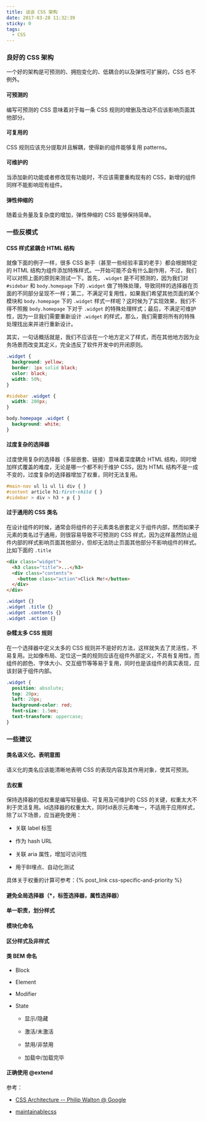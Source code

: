 ```yaml
---
title: 谈谈 CSS 架构
date: 2017-03-28 11:32:39
sticky: 0
tags:
  - CSS
---
```


### 良好的 CSS 架构

一个好的架构是可预测的、拥抱变化的、低耦合的以及弹性可扩展的，CSS 也不例外。

#### 可预测的

编写可预测的 CSS 意味着对于每一条 CSS 规则的增删及改动不应该影响页面其他部分。

#### 可复用的

CSS 规则应该充分提取并且解耦，使得新的组件能够复用 patterns。

#### 可维护的

当添加新的功能或者修改现有功能时，不应该需要重构现有的 CSS，新增的组件同样不能影响现有组件。

#### 弹性伸缩的

随着业务量及复杂度的增加，弹性伸缩的 CSS 能够保持简单。

### 一些反模式

#### CSS 样式紧耦合 HTML 结构

就像下面的例子一样，很多 CSS 新手（甚至一些经验丰富的老手）都会根据特定的 HTML 结构为组件添加特殊样式。一开始可能不会有什么副作用，不过，我们可以对照上面的原则来测试一下。首先，`.widget` 是不可预测的，因为我们对 `#sidebar` 和 `body.homepage` 下的 `.widget` 做了特殊处理，导致同样的选择器在页面的不同部分呈现不一样；第二，不满足可复用性，如果我们希望其他页面的某个模块和 `body.homepage` 下的 `.widget` 样式一样呢？这时候为了实现效果，我们不得不照搬 `body.homepage` 下对于 `.widget` 的特殊处理样式；最后，不满足可维护性，因为一旦我们需要重新设计 `.widget` 的样式，那么，我们需要将所有的特殊处理找出来并进行重新设计。

其实，一句话概括就是，我们不应该在一个地方定义了样式，而在其他地方因为业务场景而改变其定义，完全违反了软件开发中的开闭原则。

```css
.widget {
  background: yellow;
  border: 1px solid black;
  color: black;
  width: 50%;
}

#sidebar .widget {
  width: 200px;
}

body.homepage .widget {
  background: white;
}
```

#### 过度复杂的选择器

过度使用复杂的选择器（多层嵌套、链接）意味着深度耦合 HTML 结构，同时增加样式覆盖的难度，无论是哪一个都不利于维护 CSS，因为 HTML 结构不是一成不变的，过度复杂的选择器增加了权重，同时无法复用。

```css
#main-nav ul li ul li div { }
#content article h1:first-child { }
#sidebar > div > h3 + p { }
```

#### 过于通用的 CSS 类名

在设计组件的时候，通常会将组件的子元素类名嵌套定义于组件内部，然而如果子元素的类名过于通用，则很容易导致不可预测的 CSS 样式，因为这样虽然防止组件内部的样式影响页面其他部分，但却无法防止页面其他部分不影响组件的样式。比如下面的 `.title`

```html
<div class="widget">
  <h3 class="title">...</h3>
  <div class="contents">
    <button class="action">Click Me!</button>
  </div>
</div>
```

```css
.widget {}
.widget .title {}
.widget .contents {}
.widget .action {}
```

#### 杂糅太多 CSS 规则

在一个选择器中定义太多的 CSS 规则并不是好的方法，这样就失去了灵活性，不易复用。比如像布局、定位这一类的规则应该在组件外部定义，不具有复用性，而组件的颜色、字体大小、交互细节等等易于复用，同时也是该组件的真实表现，应该封装于组件内部。

```css
.widget {
  position: absolute;
  top: 20px;
  left: 20px;
  background-color: red;
  font-size: 1.5em;
  text-transform: uppercase;
}
```

### 一些建议

#### 类名语义化、表明意图

语义化的类名应该能清晰地表明 CSS 的表现内容及其作用对象，使其可预测。

#### 去权重

保持选择器的低权重是编写轻量级、可复用及可维护的 CSS 的关键，权重太大不利于灵活复用。id选择器的权重太大，同时id表示元素唯一，不适用于应用样式，除了以下场景，应当避免使用：

  - 关联 label 标签

  - 作为 hash URL

  - 关联 aria 属性，增加可访问性

  - 用于BI埋点、自动化测试

具体关于权重的计算可参考：{% post_link css-specific-and-priority %}

#### 避免全局选择器（*，标签选择器，属性选择器）

#### 单一职责，划分样式

#### 模块化命名

#### 区分样式及非样式

#### 类 BEM 命名

- Block

- Element

- Modifier

- State

  - 显示/隐藏

  - 激活/未激活

  - 禁用/非禁用

  - 加载中/加载完毕

#### 正确使用 @extend


参考：

- [CSS Architecture -- Philip Walton @ Google](https://philipwalton.com/articles/css-architecture/)

- [maintainablecss](http://maintainablecss.com/)

